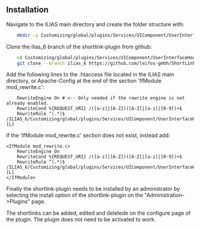 ## Installation

Navigate to the ILIAS main directory and create the folder structure with:

```bash
    mkdir -p Customizing/global/plugins/Services/UIComponent/UserInterfaceHook
```

Clone the ilias_6 branch of the shortlink-plugin from github:

```bash
    cd Customizing/global/plugins/Services/UIComponent/UserInterfaceHook
    git clone --branch ilias_6 https://github.com/leifos-gmbh/ShortLinkGenerator.git
```

Add the following lines to the .htaccess file located in the ILIAS main
directory, or Apache-Config  at the end of the section 'IfModule mod_rewrite.c':

```apacheconf
    RewriteEngine On # <-- Only needed if the rewrite engine is not already enabled.
    RewriteCond %{REQUEST_URI} /([a-z]|[A-Z])([A-Z]|[a-z]|[0-9])+$
    RewriteRule ^(.*)$ /ILIAS_6/Customizing/global/plugins/Services/UIComponent/UserInterfaceHook/ShortLinkGenerator/ilShortLinkResolver.php [L]
```

If the 'IfModule mod_rewrite.c' section does not exist, instead add:

```apacheconf
<IfModule mod_rewrite.c>
    RewriteEngine On
    RewriteCond %{REQUEST_URI} /([a-z]|[A-Z])([A-Z]|[a-z]|[0-9])+$
    RewriteRule ^(.*)$ /ILIAS_6/Customizing/global/plugins/Services/UIComponent/UserInterfaceHook/ShortLinkGenerator/ilShortLinkResolver.php [L]
</IfModule>
```

Finally the shortlink-plugin needs to be installed by an administrator by selecting the install option of the shortlink-plugin on the "Administration->Plugins" page.

The shortlinks can be added, edited and deletede on the configure page of the plugin.
The plugin does not need to be activated to work.
